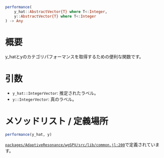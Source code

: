 ```julia
performance(
    y_hat::AbstractVector{T} where T<:Integer,
    y::AbstractVector{T} where T<:Integer
) -> Any

```

# 概要

y_hatとyのカテゴリパフォーマンスを取得するための便利な関数です。

# 引数

  * `y_hat::IntegerVector`: 推定されたラベル。
  * `y::IntegerVector`: 真のラベル。

# メソッドリスト / 定義場所

```julia
performance(y_hat, y)
```

[`packages/AdaptiveResonance/wgSPV/src/lib/common.jl:200`](file:///home/terasaki/.julia/packages/AdaptiveResonance/wgSPV/src/lib/common.jl)で定義されています。
